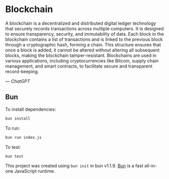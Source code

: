# Blockchain

A blockchain is a decentralized and distributed digital ledger technology that securely records transactions across multiple computers. It is designed to ensure transparency, security, and immutability of data. Each block in the blockchain contains a list of transactions and is linked to the previous block through a cryptographic hash, forming a chain. This structure ensures that once a block is added, it cannot be altered without altering all subsequent blocks, making the blockchain tamper-resistant. Blockchains are used in various applications, including cryptocurrencies like Bitcoin, supply chain management, and smart contracts, to facilitate secure and transparent record-keeping.

&mdash; *ChatGPT*

## Bun

To install dependencies:

```sh
bun install
```

To run:

```sh
bun run index.js
```

To test:

```sh
bun test
```

This project was created using `bun init` in bun v1.1.9. [Bun](https://bun.sh) is a fast all-in-one JavaScript runtime.
